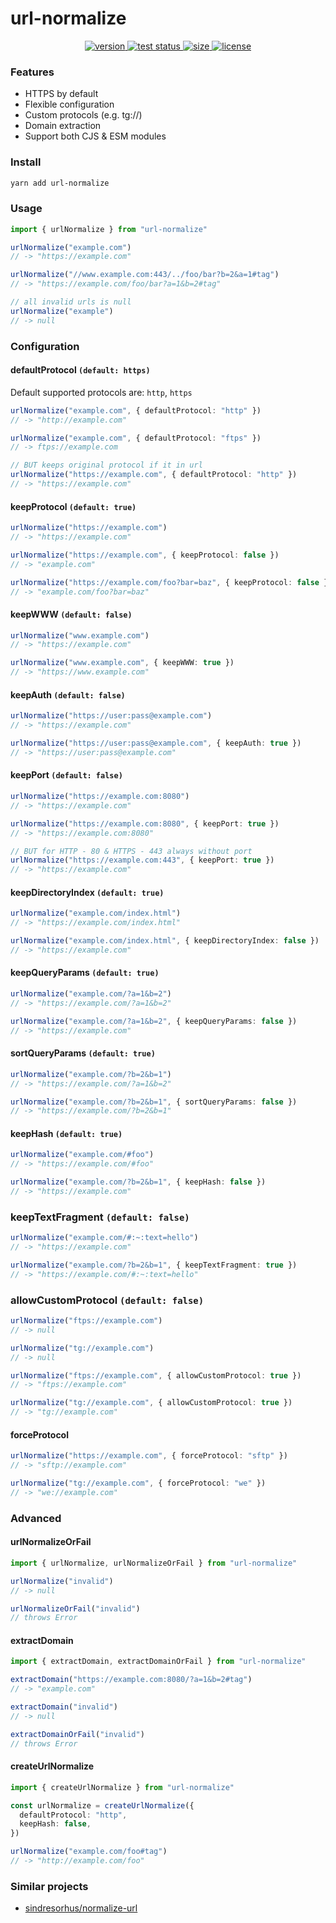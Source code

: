 # url-normalize

<div align="center">
  <a href="https://npmjs.org/package/url-normalize">
    <img src="https://badgen.net/npm/v/url-normalize" alt="version" />
  </a>
  <a href="https://github.com/vladkens/url-normalize/actions">
    <img src="https://github.com/vladkens/url-normalize/workflows/test/badge.svg" alt="test status" />
  </a>
  <a href="https://packagephobia.now.sh/result?p=url-normalize">
    <img src="https://badgen.net/packagephobia/publish/url-normalize" alt="size" />
  </a>
  <!-- <a href="https://npmjs.org/package/url-normalize">
    <img src="https://badgen.net/npm/dm/url-normalize" alt="downloads" />
  </a> -->
  <a href="https://github.com/vladkens/url-normalize/blob/main/LICENSE">
    <img src="https://badgen.net/github/license/vladkens/url-normalize" alt="license" />
  </a>
</div>

### Features

- HTTPS by default
- Flexible configuration
- Custom protocols (e.g. tg://)
- Domain extraction
- Support both CJS & ESM modules

### Install

```sh
yarn add url-normalize
```

### Usage

```typescript
import { urlNormalize } from "url-normalize"

urlNormalize("example.com")
// -> "https://example.com"

urlNormalize("//www.example.com:443/../foo/bar?b=2&a=1#tag")
// -> "https://example.com/foo/bar?a=1&b=2#tag"

// all invalid urls is null
urlNormalize("example")
// -> null
```

### Configuration

#### defaultProtocol `(default: https)`

Default supported protocols are: `http`, `https`

```typescript
urlNormalize("example.com", { defaultProtocol: "http" })
// -> "http://example.com"

urlNormalize("example.com", { defaultProtocol: "ftps" })
// -> ftps://example.com

// BUT keeps original protocol if it in url
urlNormalize("https://example.com", { defaultProtocol: "http" })
// -> "https://example.com"
```

#### keepProtocol `(default: true)`

```typescript
urlNormalize("https://example.com")
// -> "https://example.com"

urlNormalize("https://example.com", { keepProtocol: false })
// -> "example.com"

urlNormalize("https://example.com/foo?bar=baz", { keepProtocol: false })
// -> "example.com/foo?bar=baz"
```

#### keepWWW `(default: false)`

```typescript
urlNormalize("www.example.com")
// -> "https://example.com"

urlNormalize("www.example.com", { keepWWW: true })
// -> "https://www.example.com"
```

#### keepAuth `(default: false)`

```typescript
urlNormalize("https://user:pass@example.com")
// -> "https://example.com"

urlNormalize("https://user:pass@example.com", { keepAuth: true })
// -> "https://user:pass@example.com"
```

#### keepPort `(default: false)`

```typescript
urlNormalize("https://example.com:8080")
// -> "https://example.com"

urlNormalize("https://example.com:8080", { keepPort: true })
// -> "https://example.com:8080"

// BUT for HTTP - 80 & HTTPS - 443 always without port
urlNormalize("https://example.com:443", { keepPort: true })
// -> "https://example.com"
```

#### keepDirectoryIndex `(default: true)`

```typescript
urlNormalize("example.com/index.html")
// -> "https://example.com/index.html"

urlNormalize("example.com/index.html", { keepDirectoryIndex: false })
// -> "https://example.com"
```

#### keepQueryParams `(default: true)`

```typescript
urlNormalize("example.com/?a=1&b=2")
// -> "https://example.com/?a=1&b=2"

urlNormalize("example.com/?a=1&b=2", { keepQueryParams: false })
// -> "https://example.com"
```

#### sortQueryParams `(default: true)`

```typescript
urlNormalize("example.com/?b=2&b=1")
// -> "https://example.com/?a=1&b=2"

urlNormalize("example.com/?b=2&b=1", { sortQueryParams: false })
// -> "https://example.com/?b=2&b=1"
```

#### keepHash `(default: true)`

```typescript
urlNormalize("example.com/#foo")
// -> "https://example.com/#foo"

urlNormalize("example.com/?b=2&b=1", { keepHash: false })
// -> "https://example.com"
```

### keepTextFragment `(default: false)`

```typescript
urlNormalize("example.com/#:~:text=hello")
// -> "https://example.com"

urlNormalize("example.com/?b=2&b=1", { keepTextFragment: true })
// -> "https://example.com/#:~:text=hello"
```

### allowCustomProtocol `(default: false)`

```typescript
urlNormalize("ftps://example.com")
// -> null

urlNormalize("tg://example.com")
// -> null

urlNormalize("ftps://example.com", { allowCustomProtocol: true })
// -> "ftps://example.com"

urlNormalize("tg://example.com", { allowCustomProtocol: true })
// -> "tg://example.com"
```

#### forceProtocol

```typescript
urlNormalize("https://example.com", { forceProtocol: "sftp" })
// -> "sftp://example.com"

urlNormalize("tg://example.com", { forceProtocol: "we" })
// -> "we://example.com"
```

### Advanced

#### urlNormalizeOrFail

```typescript
import { urlNormalize, urlNormalizeOrFail } from "url-normalize"

urlNormalize("invalid")
// -> null

urlNormalizeOrFail("invalid")
// throws Error
```

#### extractDomain

```typescript
import { extractDomain, extractDomainOrFail } from "url-normalize"

extractDomain("https://example.com:8080/?a=1&b=2#tag")
// -> "example.com"

extractDomain("invalid")
// -> null

extractDomainOrFail("invalid")
// throws Error
```

#### createUrlNormalize

```typescript
import { createUrlNormalize } from "url-normalize"

const urlNormalize = createUrlNormalize({
  defaultProtocol: "http",
  keepHash: false,
})

urlNormalize("example.com/foo#tag")
// -> "http://example.com/foo"
```

### Similar projects

- [sindresorhus/normalize-url](https://github.com/sindresorhus/normalize-url)
